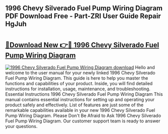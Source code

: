 ## 1996 Chevy Silverado Fuel Pump Wiring Diagram PDF Download Free - Part-ZRI User Guide Repair HgJuh

# <h2><a href="http://dflkvc.blite.top/?on=1996+Chevy+Silverado+Fuel+Pump+Wiring+Diagram">🔗Download New 👉🔴 1996 Chevy Silverado Fuel Pump Wiring Diagram</a></h2>

[![1996 Chevy Silverado Fuel Pump Wiring Diagram download](https://i.imgur.com/lujVjoI.png)](http://dflkvc.blite.top/?on=1996+Chevy+Silverado+Fuel+Pump+Wiring+Diagram)
Hello and welcome to the user manual for your newly linked 1996 Chevy Silverado Fuel Pump Wiring Diagram. This guide is here to help you master the functions and capabilities of your product. Inside, you will find detailed instructions for installation, usage, maintenance, and troubleshooting. Essential Instructions 1996 Chevy Silverado Fuel Pump Wiring Diagram This manual contains essential instructions for setting up and operating your product safely and effectively. List of features are just some of the remarkable capabilities available in your new 1996 Chevy Silverado Fuel Pump Wiring Diagram. Please Don't Be Afraid to Ask 1996 Chevy Silverado Fuel Pump Wiring Diagram. Our customer support team is ready to answer your questions.
